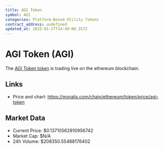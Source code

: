 ```yaml
---
title: AGI Token
symbol: AGI
categories: Platform-Based Utility Tokens
contract_address: undefined
updated_at: 2025-01-27T14:49:08.357Z
---
```


# AGI Token (AGI)
The [AGI Token token](https://moralis.com/chain/ethereum/token/price/agi-token) is trading live on the ethereum blockchain.

## Links
- Price and chart: https://moralis.com/chain/ethereum/token/price/agi-token

## Market Data
- Current Price: $0.13710562910956742
- Market Cap: $N/A
- 24h Volume: $208350.55488176402
